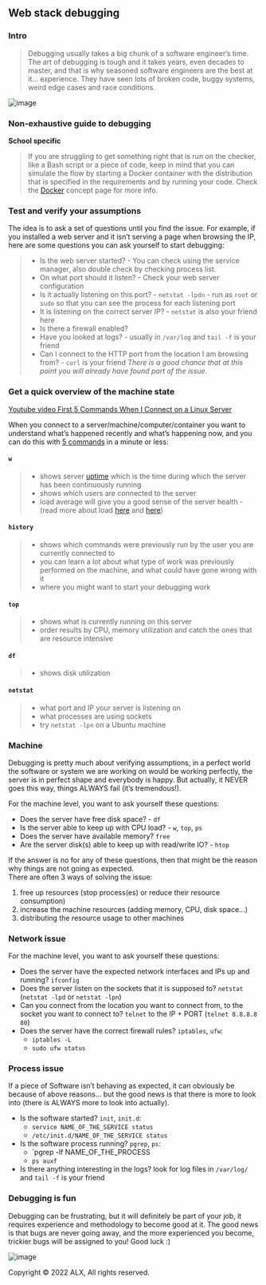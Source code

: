 ## **Web stack debugging**
### **Intro**  

> Debugging usually takes a big chunk of a software engineer’s time. The art of debugging is tough and it takes years, even decades to master, and that is why seasoned software engineers are the best at it… experience. They have seen lots of broken code, buggy systems, weird edge cases and race conditions.

![image](https://user-images.githubusercontent.com/95404943/192253253-f6f62168-8b6a-422c-a095-55ec4515acb7.png)

### Non-exhaustive guide to debugging
**School specific**
> If you are struggling to get something right that is run on the checker, like a Bash script or a piece of code, keep in mind that you can simulate the flow by starting a Docker container with the distribution that is specified in the requirements and by running your code. Check the [Docker](docker.md) concept page for more info.

### **Test and verify your assumptions**  
The idea is to ask a set of questions until you find the issue. For example, if you installed a web server and it isn’t serving a page when browsing the IP, here are some questions you can ask yourself to start debugging:  
> - Is the web server started? - You can check using the service manager, also double check by checking process list.
> - On what port should it listen? - Check your web server configuration
> - Is it actually listening on this port? - `netstat -lpdn` - run as `root` or `sudo` so that you can see the process for each listening port
> - It is listening on the correct server IP? - `netstat` is also your friend here
> - Is there a firewall enabled?
> - Have you looked at logs? - usually in `/var/log` and `tail -f` is your friend
> - Can I connect to the HTTP port from the location I am browsing from? - `curl` is your friend
*There is a good chance that at this point you will already have found part of the issue.*

### Get a quick overview of the machine state
[Youtube video First 5 Commands When I Connect on a Linux Server](https://www.youtube.com/watch?v=1_gqlbADaAw&feature=youtu.be)

When you connect to a server/machine/computer/container you want to understand what’s happened recently and what’s happening now, and you can do this with [5 commands]() in a minute or less:

#### **`w`**
> - shows server [uptime](https://www.techtarget.com/whatis/definition/uptime-and-downtime) which is the time during which the server has been continuously running
> - shows which users are connected to the server
> - load average will give you a good sense of the server health - (read more about load [here](https://scoutapm.com/blog/understanding-load-averages) and [here](https://www.brendangregg.com/blog/2017-08-08/linux-load-averages.html))
#### **`history`**
> - shows which commands were previously run by the user you are currently connected to  
> - you can learn a lot about what type of work was previously performed on the machine, and what could have gone wrong with it  
> - where you might want to start your debugging work
#### **`top`**
> - shows what is currently running on this server
> - order results by CPU, memory utilization and catch the ones that are resource intensive
#### **`df`**
> - shows disk utilization
#### **`netstat`**
> - what port and IP your server is listening on  
> - what processes are using sockets  
> - try `netstat -lpn` on a Ubuntu machine
### **Machine**
Debugging is pretty much about verifying assumptions, in a perfect world the software or system we are working on would be working perfectly, the server is in perfect shape and everybody is happy. But actually, it NEVER goes this way, things ALWAYS fail (it’s tremendous!).

For the machine level, you want to ask yourself these questions:

- Does the server have free disk space? - `df`
- Is the server able to keep up with CPU load? - `w`, `top`, `ps`
- Does the server have available memory? `free`
- Are the server disk(s) able to keep up with read/write IO? - `htop`  

If the answer is no for any of these questions, then that might be the reason why things are not going as expected.  
There are often 3 ways of solving the issue:  
  1. free up resources (stop process(es) or reduce their resource consumption)
  2. increase the machine resources (adding memory, CPU, disk space…)
  3. distributing the resource usage to other machines

### **Network issue**
For the machine level, you want to ask yourself these questions:

- Does the server have the expected network interfaces and IPs up and running? `ifconfig`
- Does the server listen on the sockets that it is supposed to? `netstat` (`netstat -lpd` or `netstat -lpn`)
- Can you connect from the location you want to connect from, to the socket you want to connect to? `telnet` to the IP + PORT (`telnet 8.8.8.8 80`)
- Does the server have the correct firewall rules? `iptables`, `ufw`:
  - `iptables -L`
  - `sudo ufw status`
### **Process issue**
If a piece of Software isn’t behaving as expected, it can obviously be because of above reasons… but the good news is that there is more to look into (there is ALWAYS more to look into actually).

- Is the software started? `init`, `init.d`:
  - `service NAME_OF_THE_SERVICE status`
  - `/etc/init.d/NAME_OF_THE_SERVICE status`
- Is the software process running? `pgrep`, `ps`:
  - `pgrep -lf NAME_OF_THE_PROCESS  
  - `ps auxf`
- Is there anything interesting in the logs? look for log files in `/var/log/` and `tail -f` is your friend
### **Debugging is fun**
Debugging can be frustrating, but it will definitely be part of your job, it requires experience and methodology to become good at it. The good news is that bugs are never going away, and the more experienced you become, trickier bugs will be assigned to you! Good luck :)

![image](https://user-images.githubusercontent.com/95404943/192259864-0b93c6df-a118-4400-87e4-485eb190e49c.png)

Copyright © 2022 ALX, All rights reserved.
